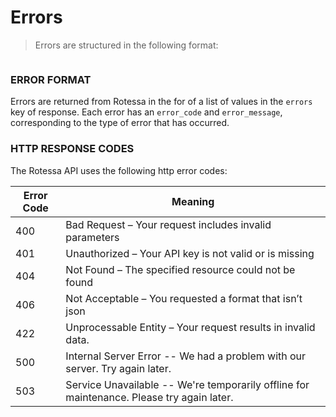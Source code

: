 # Errors

>Errors are structured in the following format:

```json

```

### ERROR FORMAT

Errors are returned from Rotessa in the for of a list of values in the `errors` key of response. Each error has an `error_code` and `error_message`, corresponding to the type of error that has occurred.

### HTTP RESPONSE CODES

The Rotessa API uses the following http error codes:

Error Code | Meaning
---------- | -------
400 | Bad Request – Your request includes invalid parameters
401 | Unauthorized – Your API key is not valid or is missing
404 | Not Found – The specified resource could not be found
406 | Not Acceptable – You requested a format that isn’t json
422 | Unprocessable Entity – Your request results in invalid data.
500 | Internal Server Error -- We had a problem with our server. Try again later.
503 | Service Unavailable -- We're temporarily offline for maintenance. Please try again later.
